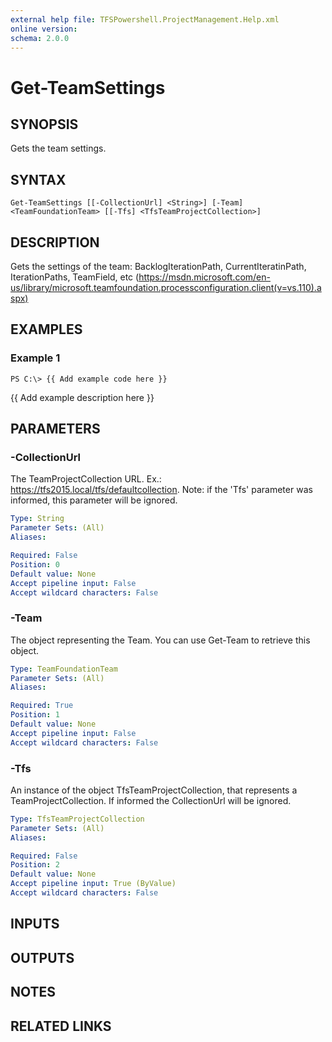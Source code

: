 ```yaml
---
external help file: TFSPowershell.ProjectManagement.Help.xml
online version: 
schema: 2.0.0
---
```


# Get-TeamSettings

## SYNOPSIS
Gets the team settings.

## SYNTAX

```
Get-TeamSettings [[-CollectionUrl] <String>] [-Team] <TeamFoundationTeam> [[-Tfs] <TfsTeamProjectCollection>]
```

## DESCRIPTION
Gets the settings of the team: BacklogIterationPath, CurrentIteratinPath, IterationPaths, TeamField, etc (https://msdn.microsoft.com/en-us/library/microsoft.teamfoundation.processconfiguration.client(v=vs.110).aspx)

## EXAMPLES

### Example 1
```
PS C:\> {{ Add example code here }}
```

{{ Add example description here }}

## PARAMETERS

### -CollectionUrl
The TeamProjectCollection URL.
Ex.: https://tfs2015.local/tfs/defaultcollection. 
Note: if the 'Tfs' parameter was informed, this parameter will be ignored.

```yaml
Type: String
Parameter Sets: (All)
Aliases: 

Required: False
Position: 0
Default value: None
Accept pipeline input: False
Accept wildcard characters: False
```

### -Team
The object representing the Team.
You can use Get-Team to retrieve this object.

```yaml
Type: TeamFoundationTeam
Parameter Sets: (All)
Aliases: 

Required: True
Position: 1
Default value: None
Accept pipeline input: False
Accept wildcard characters: False
```

### -Tfs
An instance of the object TfsTeamProjectCollection, that represents a TeamProjectCollection.
If informed the CollectionUrl will be ignored.

```yaml
Type: TfsTeamProjectCollection
Parameter Sets: (All)
Aliases: 

Required: False
Position: 2
Default value: None
Accept pipeline input: True (ByValue)
Accept wildcard characters: False
```

## INPUTS

## OUTPUTS

## NOTES

## RELATED LINKS

